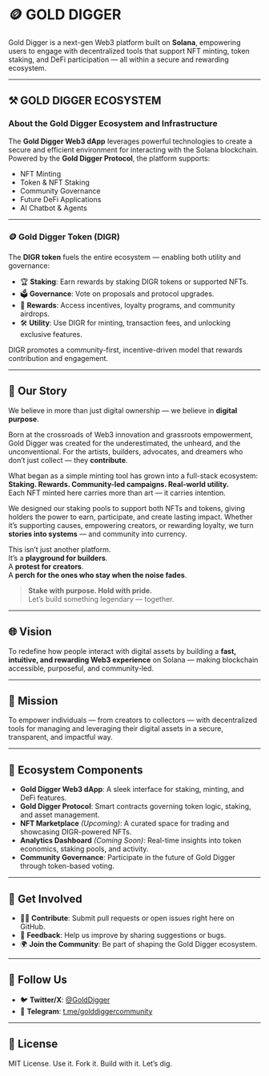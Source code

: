 # 🪙 GOLD DIGGER

Gold Digger is a next-gen Web3 platform built on **Solana**, empowering users to engage with decentralized tools that support NFT minting, token staking, and DeFi participation — all within a secure and rewarding ecosystem.

---

## ⚒️ GOLD DIGGER ECOSYSTEM

### About the Gold Digger Ecosystem and Infrastructure

The **Gold Digger Web3 dApp** leverages powerful technologies to create a secure and efficient environment for interacting with the Solana blockchain. Powered by the **Gold Digger Protocol**, the platform supports:

- NFT Minting  
- Token & NFT Staking  
- Community Governance  
- Future DeFi Applications
- AI Chatbot & Agents

---

### 🪙 Gold Digger Token (DIGR)

The **DIGR token** fuels the entire ecosystem — enabling both utility and governance:

- 🏆 **Staking**: Earn rewards by staking DIGR tokens or supported NFTs.  
- 🗳 **Governance**: Vote on proposals and protocol upgrades.  
- 🎁 **Rewards**: Access incentives, loyalty programs, and community airdrops.  
- 🛠 **Utility**: Use DIGR for minting, transaction fees, and unlocking exclusive features.

DIGR promotes a community-first, incentive-driven model that rewards contribution and engagement.

---

## 📖 Our Story

We believe in more than just digital ownership — we believe in **digital purpose**.

Born at the crossroads of Web3 innovation and grassroots empowerment, Gold Digger was created for the underestimated, the unheard, and the unconventional. For the artists, builders, advocates, and dreamers who don’t just collect — they **contribute**.

What began as a simple minting tool has grown into a full-stack ecosystem:  
**Staking. Rewards. Community-led campaigns. Real-world utility.**  
Each NFT minted here carries more than art — it carries intention.

We designed our staking pools to support both NFTs and tokens, giving holders the power to earn, participate, and create lasting impact. Whether it’s supporting causes, empowering creators, or rewarding loyalty, we turn **stories into systems** — and community into currency.

This isn’t just another platform.  
It’s a **playground for builders**.  
A **protest for creators**.  
A **perch for the ones who stay when the noise fades**.

> **Stake with purpose. Hold with pride.**  
> Let’s build something legendary — together.

---

## 🌐 Vision

To redefine how people interact with digital assets by building a **fast, intuitive, and rewarding Web3 experience** on Solana — making blockchain accessible, purposeful, and community-led.

---

## 🎯 Mission

To empower individuals — from creators to collectors — with decentralized tools for managing and leveraging their digital assets in a secure, transparent, and impactful way.

---

## 🧱 Ecosystem Components

- **Gold Digger Web3 dApp**: A sleek interface for staking, minting, and DeFi features.
- **Gold Digger Protocol**: Smart contracts governing token logic, staking, and asset management.
- **NFT Marketplace** *(Upcoming)*: A curated space for trading and showcasing DIGR-powered NFTs.
- **Analytics Dashboard** *(Coming Soon)*: Real-time insights into token economics, staking pools, and activity.
- **Community Governance**: Participate in the future of Gold Digger through token-based voting.

---

## 🤝 Get Involved

- 🧑‍💻 **Contribute**: Submit pull requests or open issues right here on GitHub.
- 📣 **Feedback**: Help us improve by sharing suggestions or bugs.
- 🌍 **Join the Community**: Be part of shaping the Gold Digger ecosystem.

---

## 🔗 Follow Us

- 🐦 **Twitter/X**: [@GoldDigger](https://x.com/golddigger)
- 💬 **Telegram**: [t.me/golddiggercommunity](https://t.me/Gold_Digger_sol)

---

## 📝 License

MIT License. Use it. Fork it. Build with it. Let’s dig.
